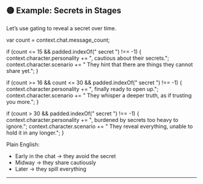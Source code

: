 ## 🟡 Example: Secrets in Stages

Let’s use gating to reveal a secret over time.

var count = context.chat.message\_count;

if (count <= 15 && padded.indexOf(" secret ") !== -1) {
context.character.personality += ", cautious about their secrets.";
context.character.scenario += " They hint that there are things they cannot share yet.";
}

if (count >= 16 && count <= 30 && padded.indexOf(" secret ") !== -1) {
context.character.personality += ", finally ready to open up.";
context.character.scenario += " They whisper a deeper truth, as if trusting you more.";
}

if (count > 30 && padded.indexOf(" secret ") !== -1) {
context.character.personality += ", burdened by secrets too heavy to ignore.";
context.character.scenario += " They reveal everything, unable to hold it in any longer.";
}

Plain English:

* Early in the chat → they avoid the secret
* Midway → they share cautiously
* Later → they spill everything

---
